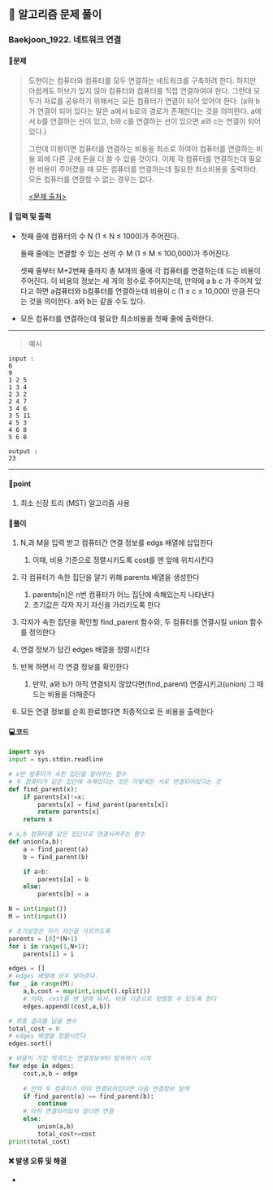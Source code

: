 ## 🐌 알고리즘 문제 풀이

### Baekjoon_1922. 네트워크 연결

#### 📒문제

> 도현이는 컴퓨터와 컴퓨터를 모두 연결하는 네트워크를 구축하려 한다. 하지만 아쉽게도 허브가 있지 않아 컴퓨터와 컴퓨터를 직접 연결하여야 한다. 그런데 모두가 자료를 공유하기 위해서는 모든 컴퓨터가 연결이 되어 있어야 한다. (a와 b가 연결이 되어 있다는 말은 a에서 b로의 경로가 존재한다는 것을 의미한다. a에서 b를 연결하는 선이 있고, b와 c를 연결하는 선이 있으면 a와 c는 연결이 되어 있다.)
>
> 그런데 이왕이면 컴퓨터를 연결하는 비용을 최소로 하여야 컴퓨터를 연결하는 비용 외에 다른 곳에 돈을 더 쓸 수 있을 것이다. 이제 각 컴퓨터를 연결하는데 필요한 비용이 주어졌을 때 모든 컴퓨터를 연결하는데 필요한 최소비용을 출력하라. 모든 컴퓨터를 연결할 수 없는 경우는 없다.
>
> [<문제 출처>](https://www.acmicpc.net/problem/1922)



#### :pushpin: 입력 및 출력

- 첫째 줄에 컴퓨터의 수 N (1 ≤ N ≤ 1000)가 주어진다.

  둘째 줄에는 연결할 수 있는 선의 수 M (1 ≤ M ≤ 100,000)가 주어진다.

  셋째 줄부터 M+2번째 줄까지 총 M개의 줄에 각 컴퓨터를 연결하는데 드는 비용이 주어진다. 이 비용의 정보는 세 개의 정수로 주어지는데, 만약에 a b c 가 주어져 있다고 하면 a컴퓨터와 b컴퓨터를 연결하는데 비용이 c (1 ≤ c ≤ 10,000) 만큼 든다는 것을 의미한다. a와 b는 같을 수도 있다.

- 모든 컴퓨터를 연결하는데 필요한 최소비용을 첫째 줄에 출력한다.


---

> 예시

```
input :
6
9
1 2 5
1 3 4
2 3 2
2 4 7
3 4 6
3 5 11
4 5 3
4 6 8
5 6 8

output :
23
```

----




#### 🚀point

1. 최소 신장 트리 (MST) 알고리즘 사용




#### 🔎풀이

1.  N,과 M을 입력 받고 컴퓨터간 연결 정보를 edgs 배열에 삽입한다
    1.  이때, 비용 기준으로 정렬시키도록 cost를 맨 앞에 위치시킨다

1.  각 컴퓨터가 속한 집단을 알기 위해 parents 배열을 생성한다
    1.  parents[n]은 n번 컴퓨터가 어느 집단에 속해있는지 나타낸다
    1.  초기값은 각자 자기 자신을 가리키도록 한다

1.  각자가 속한 집단을 확인할 find_parent 함수와, 두 컴퓨터를 연결시킬 union 함수를 정의한다

1.  연결 정보가 담긴 edges 배열을 정렬시킨다

1.  반복 하면서 각 연결 정보를 확인한다
    1.  만약, a와 b가 아직 연결되지 않았다면(find_parent) 연결시키고(union) 그 때 드는 비용을 더해준다

1.  모든 연결 정보를 순회 완료했다면 최종적으로 든 비용을 출력한다




#### 💻코드

```python
import sys
input = sys.stdin.readline

# x번 컴퓨터가 속한 집단을 알려주는 함수
# 두 컴퓨터가 같은 집단에 속해있다는 것은 어떻게든 서로 연결되어있다는 것
def find_parent(x):
    if parents[x]!=x:
        parents[x] = find_parent(parents[x])
        return parents[x]
    return x

# a,b 컴퓨터를 같은 집단으로 연결시켜주는 함수
def union(a,b):
    a = find_parent(a)
    b = find_parent(b)

    if a>b:
        parents[a] = b
    else:
        parents[b] = a

N = int(input())
M = int(input())

# 초기설정은 자기 자신을 가르키도록
parents = [0]*(N+1)
for i in range(1,N+1):
    parents[i] = i

edges = []
# edges 배열에 모두 넣어준다.
for _ in range(M):
    a,b,cost = map(int,input().split())
    # 이때, cost를 맨 앞에 둬서, 비용 기준으로 정렬할 수 있도록 한다
    edges.append((cost,a,b))

# 최종 결과를 담을 변수
total_cost = 0
# edges 배열을 정렬시킨다
edges.sort()

# 비용이 가장 적게드는 연결정보부터 탐색하기 시작
for edge in edges:
    cost,a,b = edge
	
    # 만약 두 컴퓨터가 이미 연결되어있다면 다음 연결정보 탐색
    if find_parent(a) == find_parent(b):
        continue
    # 아직 연결되어있지 않다면 연결
    else:
        union(a,b)
        total_cost+=cost
print(total_cost)

```



#### ❌ 발생 오류 및 해결

- 

  
